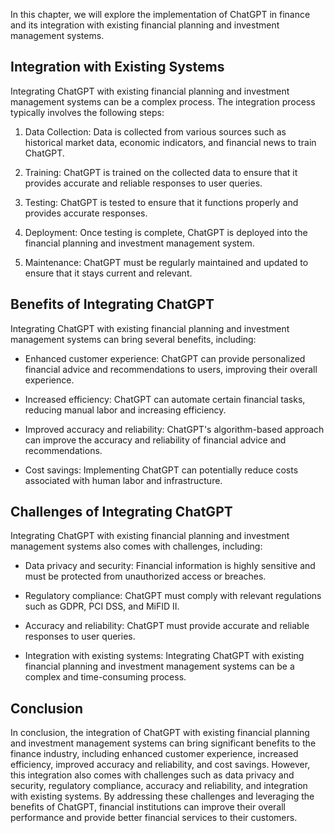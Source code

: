 
In this chapter, we will explore the implementation of ChatGPT in finance and its integration with existing financial planning and investment management systems.

Integration with Existing Systems
---------------------------------

Integrating ChatGPT with existing financial planning and investment management systems can be a complex process. The integration process typically involves the following steps:

1. Data Collection: Data is collected from various sources such as historical market data, economic indicators, and financial news to train ChatGPT.

2. Training: ChatGPT is trained on the collected data to ensure that it provides accurate and reliable responses to user queries.

3. Testing: ChatGPT is tested to ensure that it functions properly and provides accurate responses.

4. Deployment: Once testing is complete, ChatGPT is deployed into the financial planning and investment management system.

5. Maintenance: ChatGPT must be regularly maintained and updated to ensure that it stays current and relevant.

Benefits of Integrating ChatGPT
-------------------------------

Integrating ChatGPT with existing financial planning and investment management systems can bring several benefits, including:

* Enhanced customer experience: ChatGPT can provide personalized financial advice and recommendations to users, improving their overall experience.

* Increased efficiency: ChatGPT can automate certain financial tasks, reducing manual labor and increasing efficiency.

* Improved accuracy and reliability: ChatGPT's algorithm-based approach can improve the accuracy and reliability of financial advice and recommendations.

* Cost savings: Implementing ChatGPT can potentially reduce costs associated with human labor and infrastructure.

Challenges of Integrating ChatGPT
---------------------------------

Integrating ChatGPT with existing financial planning and investment management systems also comes with challenges, including:

* Data privacy and security: Financial information is highly sensitive and must be protected from unauthorized access or breaches.

* Regulatory compliance: ChatGPT must comply with relevant regulations such as GDPR, PCI DSS, and MiFID II.

* Accuracy and reliability: ChatGPT must provide accurate and reliable responses to user queries.

* Integration with existing systems: Integrating ChatGPT with existing financial planning and investment management systems can be a complex and time-consuming process.

Conclusion
----------

In conclusion, the integration of ChatGPT with existing financial planning and investment management systems can bring significant benefits to the finance industry, including enhanced customer experience, increased efficiency, improved accuracy and reliability, and cost savings. However, this integration also comes with challenges such as data privacy and security, regulatory compliance, accuracy and reliability, and integration with existing systems. By addressing these challenges and leveraging the benefits of ChatGPT, financial institutions can improve their overall performance and provide better financial services to their customers.
